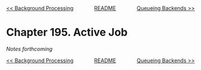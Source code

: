 <div>
<div style='float: left'><a href='ch194-background-processing.md'>&lt;&lt; Background Processing</a></div>
<div style='float: right'><a href='ch196-queueing-backends.md'>Queueing Backends &gt;&gt;</a></div>
<div style='float: inline-auto;text-align:center'><a href='README.md'>README</a></div>
<div style="clear: both"></div>
</div>

# Chapter 195. Active Job

*Notes forthcoming*

<div>
<div style='float: left'><a href='ch194-background-processing.md'>&lt;&lt; Background Processing</a></div>
<div style='float: right'><a href='ch196-queueing-backends.md'>Queueing Backends &gt;&gt;</a></div>
<div style='float: inline-auto;text-align:center'><a href='README.md'>README</a></div>
<div style="clear: both"></div>
</div>